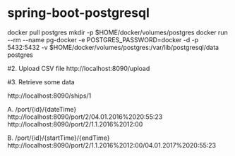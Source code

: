 # spring-boot-postgresql

docker pull postgres
mkdir -p $HOME/docker/volumes/postgres
docker run --rm   --name pg-docker -e POSTGRES_PASSWORD=docker -d -p 5432:5432 -v $HOME/docker/volumes/postgres:/var/lib/postgresql/data  postgres


#2. Upload CSV file http://localhost:8090/upload

#3. Retrieve some data

http://localhost:8090/ships/1

A.
/port/{id}/{dateTime}
http://localhost:8090/port/2/04.01.2016%2020:55:23
http://localhost:8090/port/2/1.1.2016%2012:00

B.
/port/{id}/{startTime}/{endTime}
http://localhost:8090/port/2/1.1.2016%2012:00/04.01.2017%2020:55:23
